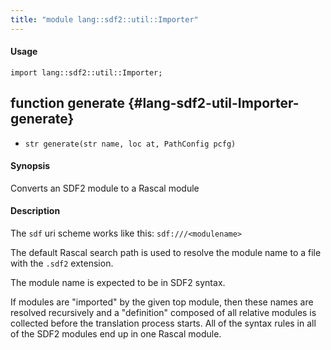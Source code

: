```yaml
---
title: "module lang::sdf2::util::Importer"
---
```


#### Usage

`import lang::sdf2::util::Importer;`


## function generate {#lang-sdf2-util-Importer-generate}

* ``str generate(str name, loc at, PathConfig pcfg)``

#### Synopsis

Converts an SDF2 module to a Rascal module

#### Description

 
The `sdf` uri scheme works like this:
`sdf:///<modulename>`

The default Rascal search path is used to resolve the 
module name to a file with the `.sdf2` extension. 

The module name is expected to be in SDF2 syntax.

If modules are "imported" by the given top module,
then these names are resolved recursively and a 
"definition" composed of all relative modules is
collected before the translation process starts.
All of the syntax rules in all of the SDF2 modules 
end up in one Rascal module.

